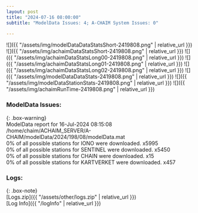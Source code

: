 ```yaml
---
layout: post
title: "2024-07-16 08:00:00"
subtitle: "ModelData Issues: 4; A-CHAIM System Issues: 0"

---
```


![]({{ "/assets/img/modelDataDataStatsShort-2419808.png" | relative_url }})
![]({{ "/assets/img/achaimDataStatsShort-2419808.png" | relative_url }})
![]({{ "/assets/img/achaimDataStatsLong00-2419808.png" | relative_url }})
![]({{ "/assets/img/achaimDataStatsLong01-2419808.png" | relative_url }})
![]({{ "/assets/img/achaimDataStatsLong02-2419808.png" | relative_url }})
![]({{ "/assets/img/modelDataDataStats-2419808.png" | relative_url }})
![]({{ "/assets/img/modelDataStationStats-2419808.png" | relative_url }})
![]({{ "/assets/img/achaimRunTime-2419808.png" | relative_url }})


### ModelData Issues:  
  
{: .box-warning}  
 ModelData report for 16-Jul-2024 08:15:08   
 /home/chaim/ACHAIM_SERVER/A-CHAIM/modelData/2024/198/08/modelData.mat   
 0% of all possible stations for IONO were downloaded. x5995   
 0% of all possible stations for SENTINEL were downloaded. x5450   
 0% of all possible stations for CHAIN were downloaded. x15   
 0% of all possible stations for KARTVERKET were downloaded. x457   
  


### Logs:  
  
{: .box-note}  
[Logs.zip]({{ "/assets/other/logs.zip" | relative_url }})  
[Log Info]({{ "/logInfo" | relative_url }})  
